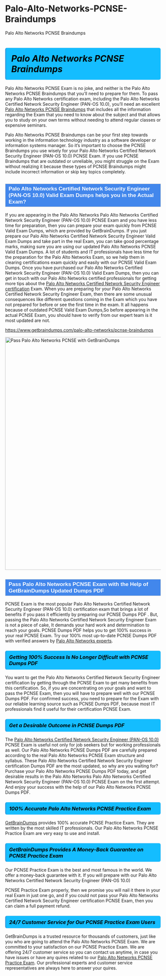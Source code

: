 # Palo-Alto-Networks-PCNSE-Braindumps
Palo Alto Networks PCNSE Braindumps
<h1><strong><span style="display: block; color: #000000; background: #14BDFF; border: 0.5px solid #AED6F1; border-left: 3px solid #3498DB; padding: .6em; border-radius: 6px;">                     <em>Palo Alto Networks PCNSE <span class="exam_variation">Braindumps</span> </em>                </span></strong>            </h1>                        <p>Palo Alto Networks PCNSE Exam is no joke, and neither is the Palo Alto Networks PCNSE <span class="exam_variation">Braindumps</span> that you’ll need to prepare for them. To pass any Palo Alto Networks certification exam,             including the Palo Alto Networks Certified Network Security Engineer (PAN-OS 10.0), you’ll need an excellent <a href="https://www.getbraindumps.com/palo-alto-networks/pcnse-braindumps">Palo Alto Networks PCNSE <span class="exam_variation">Braindumps</span></a> that includes             all the information regarding the Exam that you need to know about the subject and that allows you to study on your own terms             without needing to attend regular classes or expensive seminars.</p>                        <p>Palo Alto Networks PCNSE <span class="exam_variation">Braindumps</span> can be your first step towards working in the information technology industry as a software developer or             information systems manager. So it’s important to choose the PCNSE <span class="exam_variation">Braindumps</span> you use wisely for your             Palo Alto Networks Certified Network Security Engineer (PAN-OS 10.0) PCNSE Exam. If you use PCNSE <span class="exam_variation">Braindumps</span>             that are outdated or unreliable, you might struggle on the Exam without realizing it because these types of PCNSE <span class="exam_variation">Braindumps</span>             might include incorrect information or skip key topics completely.</p>                        <h2 style="background: #4287ec; border: 1px solid #cccccc; padding: 5px 10px;">                <span style="color: #ffffff;">                    <span style="font-size: 11pt;">                        <span style="line-height: normal;">                            <span style="font-family: Calibri,sans-serif;">                                <strong>                                    <span style="font-size: 13.0pt;">Palo Alto Networks Certified Network Security Engineer (PAN-OS 10.0) <span class="exam_variation2">Valid Exam Dumps</span> helps you in the Actual Exam?</span>                                </strong>                            </span>                        </span>                    </span>                </span>            </h2>                        <p>If you are appearing in the Palo Alto Networks Palo Alto Networks Certified Network Security Engineer (PAN-OS 10.0) PCNSE Exam and             you have less time for preparation, then you can prepare your exam quickly from PCNSE <span class="exam_variation2">Valid Exam Dumps</span>, which are provided by GetBrainDumps.             If you just prepare our Palo Alto Networks Certified Network Security Engineer <span class="exam_variation2">Valid Exam Dumps</span> and take part in the real Exam, you can take good percentage marks, making sure you are             using our updated Palo Alto Networks PCNSE <span class="exam_variation2">Valid Exam Dumps</span>. A lot of students and IT professionals have less time for the preparation for the Palo Alto Networks Exam,             so we help them in clearing certifications exam quickly and easily with our PCNSE <span class="exam_variation2">Valid Exam Dumps</span>. Once you have purchased our             Palo Alto Networks Certified Network Security Engineer (PAN-OS 10.0) <span class="exam_variation2">Valid Exam Dumps</span>, then you can get in touch with our             Palo Alto Networks certified professionals for getting more tips about the <a href="https://www.getbraindumps.com/palo-alto-networks/pcnse-braindumps.html">Palo Alto Networks Certified Network Security Engineer certification</a> Exam. When you are preparing for your              Palo Alto Networks Certified Network Security Engineer Exam, then there are some unusual consequences like different questions coming in the Exam which you have not prepared            for before or see the first time in the exam. It all happens because of outdated PCNSE <span class="exam_variation2">Valid Exam Dumps</span>,So before appearing in the actual             PCNSE Exam, you should have to verify from our expert team is it most updated are not.</p>                        <p><a href="https://www.getbraindumps.com/palo-alto-networks/pcnse-braindumps">https://www.getbraindumps.com/palo-alto-networks/pcnse-braindumps</a></p>                        <p><a href="https://www.getbraindumps.com/"><img src="https://www.getbraindumps.com/images/get-updated-exam-questions-with-discount-getbraindumps.jpg" class="postImage" alt="Pass Palo Alto Networks PCNSE with GetBrainDumps" width="750"></a></p>                            <h2 style="background: #4287ec; border: 1px solid #cccccc; padding: 5px 10px;">                <span style="color: #ffffff;">                    <span style="font-size: 11pt;">                        <span style="line-height: normal;">                            <span style="font-family: Calibri,sans-serif;">                                <strong>                                    <span style="font-size: 13.0pt;">Pass Palo Alto Networks PCNSE Exam with the Help of GetBrainDumps Updated <span class="exam_variation3">Dumps PDF</span></span>                                </strong>                            </span>                        </span>                    </span>                </span>            </h2>                        <p>PCNSE Exam is the most popular Palo Alto Networks Certified Network Security Engineer (PAN-OS 10.0) certification exam that brings a             lot of benefits if you pass it efficiently by preparing our PCNSE <span class="exam_variation3">Dumps PDF</span> . But, passing the Palo Alto Networks Certified Network Security Engineer Exam is not a piece of cake,             It demands your hard work and determination to reach your goals. PCNSE <span class="exam_variation3">Dumps PDF</span> helps you to get 100% success in your real PCNSE Exam.             Try our 100% most up-to-date PCNSE <span class="exam_variation3">Dumps PDF</span> with verified answers by <a href="https://www.getbraindumps.com/palo-alto-networks-braindumps.html">Palo Alto Networks experts</a>.</p>                        <h3>                <strong>                    <span style="display: block; color: #000000; background: #14BDFF; border: 0.5px solid #AED6F1; border-left: 3px solid #3498DB; padding: .6em; border-radius: 6px;">                        <em>Getting 100% Success Is No Longer Difficult with PCNSE <span class="exam_variation3">Dumps PDF</span></em>                    </span>                </strong>            </h3>                        <p>You want to get the Palo Alto Networks Certified Network Security Engineer certification by getting through the PCNSE Exam to get many benefits from this certification.             So, if you are concentrating on your goals and want to pass the PCNSE Exam, then you will have to prepare well with our PCNSE <span class="exam_variation3">Dumps PDF</span>.             For confirmed success, you need to prepare for the Exam with our reliable learning source such as PCNSE <span class="exam_variation3">Dumps PDF</span>, because most             IT professionals find it useful for their certification PCNSE Exam.</p>                        <h3>                <strong>                    <span style="display: block; color: #000000; background: #14BDFF; border: 0.5px solid #AED6F1; border-left: 3px solid #3498DB; padding: .6em; border-radius: 6px;">                        <em>Get a Desirable Outcome in PCNSE <span class="exam_variation3">Dumps PDF</span></em>                    </span>                </strong>            </h3>                        <p>The <a href="https://www.getbraindumps.com/palo-alto-networks/pcnse-braindumps">Palo Alto Networks Certified Network Security Engineer (PAN-OS 10.0)</a> PCNSE Exam is useful not only for job seekers but             for working professionals as well. Our Palo Alto Networks PCNSE <span class="exam_variation3">Dumps PDF</span> are carefully prepared according to the real Palo Alto Networks PCNSE Exam structure and syllabus.             These Palo Alto Networks Certified Network Security Engineer certification <span class="exam_variation3">Dumps PDF</span> are the most updated, so why are you waiting for? Purchase your Palo Alto Networks PCNSE <span class="exam_variation3">Dumps PDF</span> today,             and get desirable results in the Palo Alto Networks Palo Alto Networks Certified Network Security Engineer (PAN-OS 10.0) PCNSE Exam on the first attempt.             And enjoy your success with the help of our Palo Alto Networks PCNSE <span class="exam_variation3">Dumps PDF</span>.</p>                        <h3>                <strong>                    <span style="display: block; color: #000000; background: #14BDFF; border: 0.5px solid #AED6F1; border-left: 3px solid #3498DB; padding: .6em; border-radius: 6px;">                        <em>100% Accurate Palo Alto Networks PCNSE <span class="exam_variation4">Practice Exam</span></em>                    </span>                </strong>            </h3>                        <p><a href="https://www.getbraindumps.com/">GetBrainDumps</a> provides 100% accurate PCNSE <span class="exam_variation4">Practice Exam</span>. They are written by the most skilled IT professionals.             Our Palo Alto Networks PCNSE <span class="exam_variation4">Practice Exam</span> are very easy to use and install.</p>                        <h3>                <strong>                    <span style="display: block; color: #000000; background: #14BDFF; border: 0.5px solid #AED6F1; border-left: 3px solid #3498DB; padding: .6em; border-radius: 6px;">                        <em>GetBrainDumps Provides A Money-Back Guarantee on  PCNSE <span class="exam_variation4">Practice Exam</span></em>                    </span>                </strong>            </h3>                        <p>Our PCNSE <span class="exam_variation4">Practice Exam</span> is the best and most famous in the world. We offer a money-back guarantee with it.             If you will prepare with our Palo Alto Networks Certified Network Security Engineer (PAN-OS 10.0)</p>            <p>PCNSE <span class="exam_variation4">Practice Exam</span> properly, then we promise you will nail it there in your real Exam in just one go, and             if you could not pass your Palo Alto Networks Certified Network Security Engineer certification PCNSE Exam, then you can claim a full payment refund.</p>                        <h3>                <strong>                    <span style="display: block; color: #000000; background: #14BDFF; border: 0.5px solid #AED6F1; border-left: 3px solid #3498DB; padding: .6em; border-radius: 6px;">                        <em>24/7 Customer Service for Our PCNSE <span class="exam_variation4">Practice Exam</span> Users</em>                    </span>                </strong>            </h3>                        <p>GetBrainDumps is a trusted resource for thousands of customers, just like you who are going to attend the Palo Alto Networks PCNSE Exam.             We are committed to your satisfaction on our PCNSE <span class="exam_variation4">Practice Exam</span>. We are offering 24/7 customer service so you can contact us anytime,             in case you have issues or have any quires related to our <a href="https://www.getbraindumps.com/palo-alto-networks/pcnse-braindumps">Palo Alto Networks PCNSE <span class="exam_variation4">Practice Exam</span></a>. Our professional experts and customer service             representatives are always here to answer your quires.</p>                    
